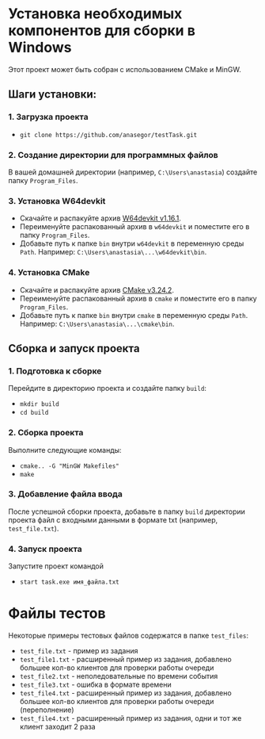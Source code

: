 # Установка необходимых компонентов для сборки в Windows

Этот проект может быть собран с использованием CMake и MinGW.

## Шаги установки:
### 1. Загрузка проекта

- `git clone https://github.com/anasegor/testTask.git`

### 2. Создание директории для программных файлов

В вашей домашней директории (например, `C:\Users\anastasia`) создайте папку `Program_Files`.

### 3. Установка W64devkit

- Скачайте и распакуйте архив [W64devkit v1.16.1](https://github.com/skeeto/w64devkit/releases/download/v1.16.1/w64devkit-1.16.1.zip).
- Переименуйте распакованный архив в `w64devkit` и поместите его в папку `Program_Files`.
- Добавьте путь к папке `bin` внутри `w64devkit` в переменную среды `Path`. Например: `C:\Users\anastasia\...\w64devkit\bin`.

### 4. Установка CMake

- Скачайте и распакуйте архив [CMake v3.24.2](https://github.com/Kitware/CMake/releases/download/v3.24.2/cmake-3.24.2-windows-x86_64.zip).
- Переименуйте распакованный архив в `cmake` и поместите его в папку `Program_Files`.
- Добавьте путь к папке `bin` внутри `cmake` в переменную среды `Path`. Например: `C:\Users\anastasia\...\cmake\bin`.

## Сборка и запуск проекта

### 1. Подготовка к сборке

Перейдите в директорию проекта и создайте папку `build`:
- `mkdir build`
- `cd build`

### 2. Сборка проекта

Выполните следующие команды:

- `cmake.. -G "MinGW Makefiles"`
- `make`

### 3. Добавление файла ввода

После успешной сборки проекта, добавьте в папку `build` директории проекта файл с входными данными в формате txt (например, `test_file.txt`).

### 4. Запуск проекта

Запустите проект командой 
- `start task.exe имя_файла.txt`
# Файлы тестов

Некоторые примеры тестовых файлов содержатся в папке `test_files`:
- `test_file.txt` - пример из задания
- `test_file1.txt` - расширенный пример из задания, добавлено большее кол-во клиентов для проверки работы очереди
- `test_file2.txt` - неполедовательные по времени события
- `test_file3.txt` - ошибка в формате времени
- `test_file4.txt` - расширенный пример из задания, добавлено большее кол-во клиентов для проверки работы очереди (переполнение)
- `test_file4.txt` - расширенный пример из задания, одни и тот же клиент заходит 2 раза
